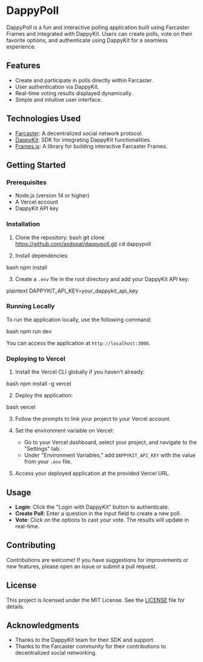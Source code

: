 # DappyPoll

DappyPoll is a fun and interactive polling application built using Farcaster Frames and integrated with DappyKit. Users can create polls, vote on their favorite options, and authenticate using DappyKit for a seamless experience.

## Features

- Create and participate in polls directly within Farcaster.
- User authentication via DappyKit.
- Real-time voting results displayed dynamically.
- Simple and intuitive user interface.

## Technologies Used

- [Farcaster](https://farcaster.xyz): A decentralized social network protocol.
- [DappyKit](https://github.com/DappyKit/sdk): SDK for integrating DappyKit functionalities.
- [Frames.js](https://framesjs.org): A library for building interactive Farcaster Frames.

## Getting Started

### Prerequisites

- Node.js (version 14 or higher)
- A Vercel account
- DappyKit API key

### Installation

1. Clone the repository:
bash
git clone https://github.com/asdspal/dappypoll.git
cd dappypoll


2. Install dependencies:

bash
npm install


3. Create a `.env` file in the root directory and add your DappyKit API key:

plaintext
DAPPYKIT_API_KEY=your_dappykit_api_key


### Running Locally

To run the application locally, use the following command:

bash
npm run dev


You can access the application at `http://localhost:3000`.

### Deploying to Vercel

1. Install the Vercel CLI globally if you haven't already:

bash
npm install -g vercel


2. Deploy the application:

bash
vercel


3. Follow the prompts to link your project to your Vercel account.

4. Set the environment variable on Vercel:

   - Go to your Vercel dashboard, select your project, and navigate to the "Settings" tab.
   - Under "Environment Variables," add `DAPPYKIT_API_KEY` with the value from your `.env` file.

5. Access your deployed application at the provided Vercel URL.

## Usage

- **Login**: Click the "Login with DappyKit" button to authenticate.
- **Create Poll**: Enter a question in the input field to create a new poll.
- **Vote**: Click on the options to cast your vote. The results will update in real-time.

## Contributing

Contributions are welcome! If you have suggestions for improvements or new features, please open an issue or submit a pull request.

## License

This project is licensed under the MIT License. See the [LICENSE](LICENSE) file for details.

## Acknowledgments

- Thanks to the DappyKit team for their SDK and support.
- Thanks to the Farcaster community for their contributions to decentralized social networking.


